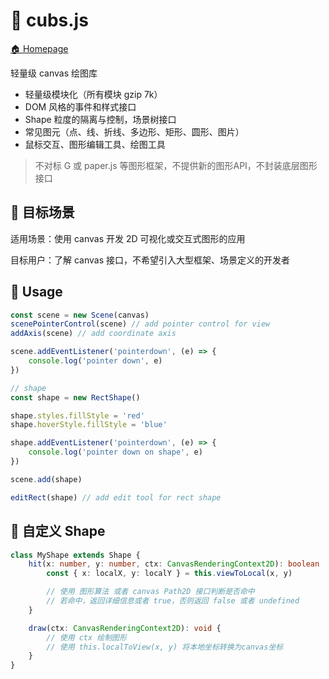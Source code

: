 # 🐯 cubs.js

[🏠 Homepage](https://gaomeng1900.github.io/cubs.js)

轻量级 canvas 绘图库

- 轻量级模块化（所有模块 gzip 7k）
- DOM 风格的事件和样式接口
- Shape 粒度的隔离与控制，场景树接口
- 常见图元（点、线、折线、多边形、矩形、圆形、图片）
- 鼠标交互、图形编辑工具、绘图工具

> 不对标 G 或 paper.js 等图形框架，不提供新的图形API，不封装底层图形接口

## 🎯 目标场景

适用场景：使用 canvas 开发 2D 可视化或交互式图形的应用

目标用户：了解 canvas 接口，不希望引入大型框架、场景定义的开发者

## 🚀 Usage

```typescript
const scene = new Scene(canvas)
scenePointerControl(scene) // add pointer control for view
addAxis(scene) // add coordinate axis

scene.addEventListener('pointerdown', (e) => {
	console.log('pointer down', e)
})

// shape
const shape = new RectShape()

shape.styles.fillStyle = 'red'
shape.hoverStyle.fillStyle = 'blue'

shape.addEventListener('pointerdown', (e) => {
	console.log('pointer down on shape', e)
})

scene.add(shape)

editRect(shape) // add edit tool for rect shape
```

## 📐 自定义 Shape

```typescript
class MyShape extends Shape {
	hit(x: number, y: number, ctx: CanvasRenderingContext2D): boolean | undefined | object {
		const { x: localX, y: localY } = this.viewToLocal(x, y)

		// 使用 图形算法 或者 canvas Path2D 接口判断是否命中
		// 若命中，返回详细信息或者 true，否则返回 false 或者 undefined
	}

	draw(ctx: CanvasRenderingContext2D): void {
		// 使用 ctx 绘制图形
		// 使用 this.localToView(x, y) 将本地坐标转换为canvas坐标
	}
}
```
